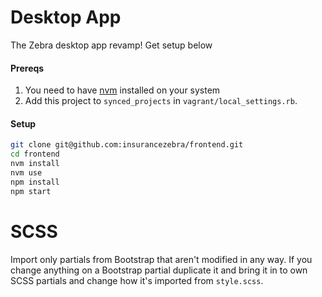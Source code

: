 # Desktop App
The Zebra desktop app revamp! Get setup below

#### Prereqs
  1. You need to have [nvm](https://github.com/creationix/nvm) installed on your system
  1. Add this project to `synced_projects` in `vagrant/local_settings.rb`.

#### Setup

```bash
git clone git@github.com:insurancezebra/frontend.git
cd frontend
nvm install
nvm use
npm install
npm start
```
# SCSS

Import only partials from Bootstrap that aren't modified in any way. If you change anything on a Bootstrap partial duplicate it and bring it in to own SCSS partials and change how it's imported from `style.scss`.